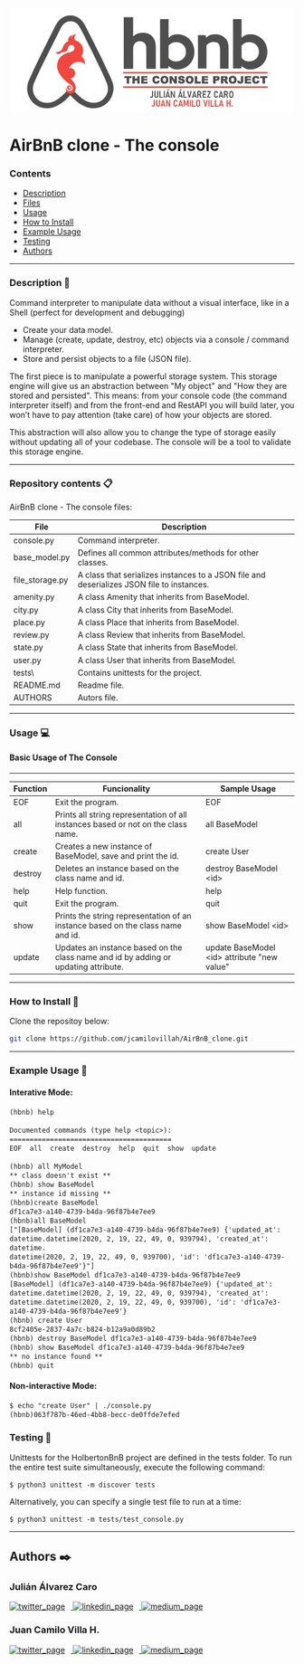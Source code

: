 ![](Logo.jpg)

# AirBnB clone - The console

### Contents

* [Description](https://github.com/jcamilovillah/AirBnB_clone#description)
* [Files](https://github.com/jcamilovillah/AirBnB_clone#repository-contents)
* [Usage](https://github.com/jcamilovillah/AirBnB_clone#usage)
* [How to Install](https://github.com/jcamilovillah/AirBnB_clone#how-to-install)
* [Example Usage](https://github.com/jcamilovillah/AirBnB_clone#example-usage)
* [Testing](https://github.com/jcamilovillah/AirBnB_clone#Testing)
* [Authors](https://github.com/jcamilovillah/AirBnB_clone#authors)
---

### Description 🚀
Command interpreter to manipulate data without a visual interface, like in a Shell (perfect for development and debugging)

- Create your data model.
- Manage (create, update, destroy, etc) objects via a console / command interpreter.
- Store and persist objects to a file (JSON file).

The first piece is to manipulate a powerful storage system. This storage engine will give us an abstraction between "My object" and "How they are stored and persisted". This means: from your console code (the command interpreter itself) and from the front-end and RestAPI you will build later, you won’t have to pay attention (take care) of how your objects are stored.

This abstraction will also allow you to change the type of storage easily without updating all of your codebase.
The console will be a tool to validate this storage engine.

---
### Repository contents 📋
AirBnB clone - The console files:

|   **File**   |   **Description**   |
| -------------- | --------------------- |
|console.py | Command interpreter. |
|base_model.py | Defines all common attributes/methods for other classes. |
|file_storage.py | A class that serializes instances to a JSON file and deserializes JSON file to instances. |
|amenity.py | A class Amenity that inherits from BaseModel. |
|city.py | A class City that inherits from BaseModel. |
|place.py | A class Place that inherits from BaseModel. |
|review.py | A class Review that inherits from BaseModel. |
|state.py | A class State that inherits from BaseModel. |
|user.py | A class User that inherits from BaseModel. |
|tests\ | Contains unittests for the project. |
|README.md | Readme file. |
|AUTHORS | Autors file. |

---
### Usage 💻

#### Basic Usage of The Console
---
| **Function** | **Funcionality** | **Sample Usage** |
| -------------- | ----------------- | ----------------- |
|EOF | Exit the program. | EOF
|all | Prints all string representation of all instances based or not on the class name. | all BaseModel
|create | Creates a new instance of BaseModel, save and print the id. | create User
|destroy | Deletes an instance based on the class name and id. | destroy BaseModel \<id>
|help | Help function. | help
|quit | Exit the program. | quit
|show | Prints the string representation of an instance based on the class name and id. | show BaseModel \<id>
|update | Updates an instance based on the class name and id by adding or updating attribute. | update BaseModel \<id> attribute "new value"

---
### How to Install 🔧
Clone the repositoy below:
```bash
git clone https://github.com/jcamilovillah/AirBnB_clone.git
```
---
### Example Usage 📖

#### Interative Mode:
```
(hbnb) help

Documented commands (type help <topic>):
========================================
EOF  all  create  destroy  help  quit  show  update

(hbnb) all MyModel
** class doesn't exist **
(hbnb) show BaseModel
** instance id missing **
(hbnb)create BaseModel
df1ca7e3-a140-4739-b4da-96f87b4e7ee9
(hbnb)all BaseModel
["[BaseModel] (df1ca7e3-a140-4739-b4da-96f87b4e7ee9) {'updated_at': datetime.datetime(2020, 2, 19, 22, 49, 0, 939794), 'created_at': datetime.
datetime(2020, 2, 19, 22, 49, 0, 939700), 'id': 'df1ca7e3-a140-4739-b4da-96f87b4e7ee9'}"]
(hbnb)show BaseModel df1ca7e3-a140-4739-b4da-96f87b4e7ee9
[BaseModel] (df1ca7e3-a140-4739-b4da-96f87b4e7ee9) {'updated_at': datetime.datetime(2020, 2, 19, 22, 49, 0, 939794), 'created_at': datetime.datetime(2020, 2, 19, 22, 49, 0, 939700), 'id': 'df1ca7e3-a140-4739-b4da-96f87b4e7ee9'}
(hbnb) create User
8cf2405e-2837-4a7c-b824-b12a9a0d89b2
(hbnb) destroy BaseModel df1ca7e3-a140-4739-b4da-96f87b4e7ee9
(hbnb) show BaseModel df1ca7e3-a140-4739-b4da-96f87b4e7ee9
** no instance found **
(hbnb) quit
```

#### Non-interactive Mode:
```
$ echo "create User" | ./console.py
(hbnb)063f787b-46ed-4bb8-becc-de0ffde7efed
```

### Testing 📐

Unittests for the HolbertonBnB project are defined in the tests folder. To run the entire test suite simultaneously, execute the following command:
```
$ python3 unittest -m discover tests
```

Alternatively, you can specify a single test file to run at a time:
```
$ python3 unittest -m tests/test_console.py
```
---
## Authors ✒️

<p align="left">
    <h3 align="left"> Julián Álvarez Caro </h3>
      <p align="left">
	   </a>
		<p align="left">
        <a href="https://twitter.com/juliandavidal2" target="_blank">
            <img alt="twitter_page" src="https://github.com/gedafu/readme-template/blob/master/images/twitter.png" style="float: center; margin-right: 10px" height="50" width="50">
        </a>
        <a href="https://www.linkedin.com/in/julian-alvarezcaro/" target="_blank">
            <img alt="linkedin_page" src="https://github.com/gedafu/readme-template/blob/master/images/linkedin.png" style="float: center; margin-right: 10px" height="50"  width="50">
        </a>
        <a href="https://medium.com/@julinlvarezcaro" target="_blank">
            <img alt="medium_page" src="https://github.com/gedafu/readme-template/blob/master/images/medium.png" style="float: center; margin-right: 10px" height="50" width="50">
			</a>
			<h3 align="left">Juan Camilo Villa H. </h3>
      		<p align="left">
	   		</a>
			<p align="left">
        <a href="https://twitter.com/jcamilovillah" target="_blank">
            <img alt="twitter_page" src="https://github.com/gedafu/readme-template/blob/master/images/twitter.png" style="float: center; margin-right: 10px" height="50" width="50">
        </a>
        <a href="https://www.linkedin.com/in/jcamilovillah/" target="_blank">
            <img alt="linkedin_page" src="https://github.com/gedafu/readme-template/blob/master/images/linkedin.png" style="float: center; margin-right: 10px" height="50"  width="50">
        </a>
        <a href="https://medium.com/@juancamilovilla" target="_blank">
            <img alt="medium_page" src="https://github.com/gedafu/readme-template/blob/master/images/medium.png" style="float: center; margin-right: 10px" height="50" width="50">
			 </a>
</p>

